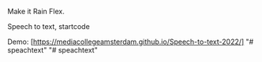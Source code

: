 Make it Rain Flex.

Speech to text, startcode

Demo: [https://mediacollegeamsterdam.github.io/Speech-to-text-2022/]
"# speachtext" 
"# speachtext" 
